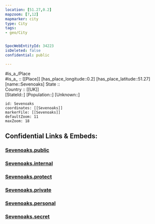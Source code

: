 ```yaml
---
location: [51.27,0.2] 
mapzoom: [7,12] 
mapmarker: city 
type: City
tags:
- geo/City


SpocWebEntityId: 34223
isDeleted: false
confidential: public

---
```

#is_a_/Place  
#is_a_ :: [[Place]] 
[has_place_longitude::0.2] 
[has_place_latitude::51.27] 
[name::Sevenoaks] 
State ::  
Country :: [[UK]]  
[StateId::] 
[Population::] 
[Unknown::] 


```leaflet
id: Sevenoaks
coordinates: [[Sevenoaks]] 
markerFile: [[Sevenoaks]] 
defaultZoom: 11 
maxZoom: 18
```


## Confidential Links & Embeds: 

### [Sevenoaks.public](/_public/\Earth\Continent\Europe\Europe~North\UK\England\Regions~England\South_East_England\Kent\cities~Kent\Sevenoaks\cities~SevenoaksSevenoaks.public.md) 

### [Sevenoaks.internal](/_internal/\Earth\Continent\Europe\Europe~North\UK\England\Regions~England\South_East_England\Kent\cities~Kent\Sevenoaks\cities~SevenoaksSevenoaks.internal.md) 

### [Sevenoaks.protect](/_protect/\Earth\Continent\Europe\Europe~North\UK\England\Regions~England\South_East_England\Kent\cities~Kent\Sevenoaks\cities~SevenoaksSevenoaks.protect.md) 

### [Sevenoaks.private](/_private/\Earth\Continent\Europe\Europe~North\UK\England\Regions~England\South_East_England\Kent\cities~Kent\Sevenoaks\cities~SevenoaksSevenoaks.private.md) 

### [Sevenoaks.personal](/_personal/\Earth\Continent\Europe\Europe~North\UK\England\Regions~England\South_East_England\Kent\cities~Kent\Sevenoaks\cities~SevenoaksSevenoaks.personal.md) 

### [Sevenoaks.secret](/_secret/\Earth\Continent\Europe\Europe~North\UK\England\Regions~England\South_East_England\Kent\cities~Kent\Sevenoaks\cities~SevenoaksSevenoaks.secret.md)

